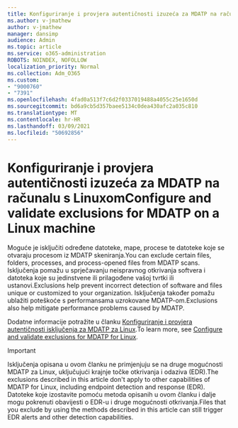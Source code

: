 ```yaml
---
title: Konfiguriranje i provjera autentičnosti izuzeća za MDATP na računalu s Linuxom
ms.author: v-jmathew
author: v-jmathew
manager: dansimp
audience: Admin
ms.topic: article
ms.service: o365-administration
ROBOTS: NOINDEX, NOFOLLOW
localization_priority: Normal
ms.collection: Adm_O365
ms.custom:
- "9000760"
- "7391"
ms.openlocfilehash: 4fad0a513f7c6d2f0337019488a4055c25e1650d
ms.sourcegitcommit: bd6a9cb5d357baee5134c0dea430afc2a035c810
ms.translationtype: MT
ms.contentlocale: hr-HR
ms.lasthandoff: 03/09/2021
ms.locfileid: "50692856"
---
```

# <a name="configure-and-validate-exclusions-for-mdatp-on-a-linux-machine"></a><span data-ttu-id="f4db1-102">Konfiguriranje i provjera autentičnosti izuzeća za MDATP na računalu s Linuxom</span><span class="sxs-lookup"><span data-stu-id="f4db1-102">Configure and validate exclusions for MDATP on a Linux machine</span></span>

<span data-ttu-id="f4db1-103">Moguće je isključiti određene datoteke, mape, procese te datoteke koje se otvaraju procesom iz MDATP skeniranja.</span><span class="sxs-lookup"><span data-stu-id="f4db1-103">You can exclude certain files, folders, processes, and process-opened files from MDATP scans.</span></span> <span data-ttu-id="f4db1-104">Isključenja pomažu u sprječavanju neispravnog otkrivanja softvera i datoteka koje su jedinstvene ili prilagođene vašoj tvrtki ili ustanovi.</span><span class="sxs-lookup"><span data-stu-id="f4db1-104">Exclusions help prevent incorrect detection of software and files unique or customized to your organization.</span></span> <span data-ttu-id="f4db1-105">Isključenja također pomažu ublažiti poteškoće s performansama uzrokovane MDATP-om.</span><span class="sxs-lookup"><span data-stu-id="f4db1-105">Exclusions also help mitigate performance problems caused by MDATP.</span></span>

<span data-ttu-id="f4db1-106">Dodatne informacije potražite u članku [Konfiguriranje i provjera autentičnosti isključenja za MDATP za Linux](https://go.microsoft.com/fwlink/?linkid=2144517).</span><span class="sxs-lookup"><span data-stu-id="f4db1-106">To learn more, see [Configure and validate exclusions for MDATP for Linux](https://go.microsoft.com/fwlink/?linkid=2144517).</span></span>

> [!IMPORTANT]
> <span data-ttu-id="f4db1-107">Isključenja opisana u ovom članku ne primjenjuju se na druge mogućnosti MDATP za Linux, uključujući krajnje točke otkrivanja i odaziva (EDR).</span><span class="sxs-lookup"><span data-stu-id="f4db1-107">The exclusions described in this article don't apply to other capabilities of MDATP for Linux, including endpoint detection and response (EDR).</span></span> <span data-ttu-id="f4db1-108">Datoteke koje izostavite pomoću metoda opisanih u ovom članku i dalje mogu pokrenuti obavijesti o EDR-u i druge mogućnosti otkrivanja.</span><span class="sxs-lookup"><span data-stu-id="f4db1-108">Files that you exclude by using the methods described in this article can still trigger EDR alerts and other detection capabilities.</span></span>
